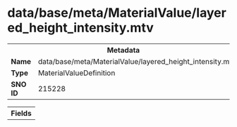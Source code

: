 <h1>data/base/meta/MaterialValue/layered_height_intensity.mtv</h1><table><tr><th colspan="100%">Metadata</th></tr><tr><td><b>Name</b></td><td>data/base/meta/MaterialValue/layered_height_intensity.mtv</td></tr><tr><td><b>Type</b></td><td>MaterialValueDefinition</td></tr><tr><td><b>SNO ID</b></td><td>215228</td></tr></table>

<table><tr><th colspan="100%">Fields</th></tr></table>

